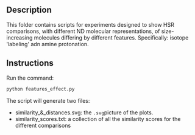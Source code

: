 ## Description

This folder contains scripts for experiments designed to show HSR comparisons, with different ND molecular representations, of size-increasing molecules differing by different features. Specifically: isotope 'labeling' adn amine protonation.

## Instructions


Run the command:

```bash
python features_effect.py
```

The script will generate two files:

- similarity_&_distances.svg: the `.svg`picture of the plots.
- similarity_scores.txt: a collection of all the similarity scores for the different comparisons



